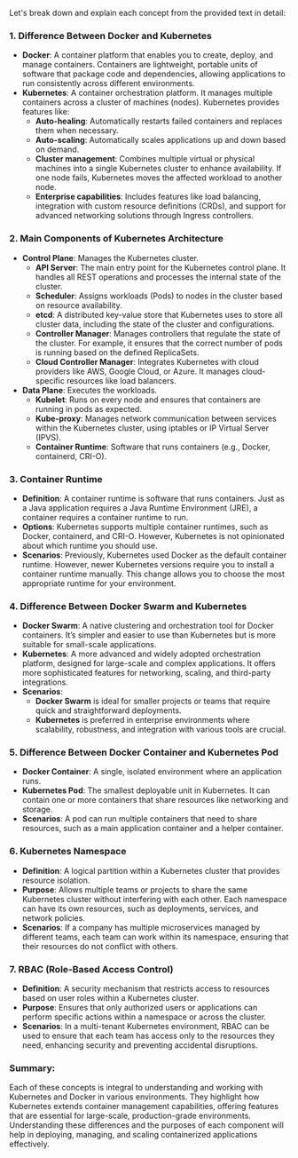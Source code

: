 Let's break down and explain each concept from the provided text in detail:

### 1. **Difference Between Docker and Kubernetes**
   - **Docker**: A container platform that enables you to create, deploy, and manage containers. Containers are lightweight, portable units of software that package code and dependencies, allowing applications to run consistently across different environments.
   - **Kubernetes**: A container orchestration platform. It manages multiple containers across a cluster of machines (nodes). Kubernetes provides features like:
     - **Auto-healing**: Automatically restarts failed containers and replaces them when necessary.
     - **Auto-scaling**: Automatically scales applications up and down based on demand.
     - **Cluster management**: Combines multiple virtual or physical machines into a single Kubernetes cluster to enhance availability. If one node fails, Kubernetes moves the affected workload to another node.
     - **Enterprise capabilities**: Includes features like load balancing, integration with custom resource definitions (CRDs), and support for advanced networking solutions through Ingress controllers.

### 2. **Main Components of Kubernetes Architecture**
   - **Control Plane**: Manages the Kubernetes cluster.
     - **API Server**: The main entry point for the Kubernetes control plane. It handles all REST operations and processes the internal state of the cluster.
     - **Scheduler**: Assigns workloads (Pods) to nodes in the cluster based on resource availability.
     - **etcd**: A distributed key-value store that Kubernetes uses to store all cluster data, including the state of the cluster and configurations.
     - **Controller Manager**: Manages controllers that regulate the state of the cluster. For example, it ensures that the correct number of pods is running based on the defined ReplicaSets.
     - **Cloud Controller Manager**: Integrates Kubernetes with cloud providers like AWS, Google Cloud, or Azure. It manages cloud-specific resources like load balancers.
   - **Data Plane**: Executes the workloads.
     - **Kubelet**: Runs on every node and ensures that containers are running in pods as expected.
     - **Kube-proxy**: Manages network communication between services within the Kubernetes cluster, using iptables or IP Virtual Server (IPVS).
     - **Container Runtime**: Software that runs containers (e.g., Docker, containerd, CRI-O).

### 3. **Container Runtime**
   - **Definition**: A container runtime is software that runs containers. Just as a Java application requires a Java Runtime Environment (JRE), a container requires a container runtime to run.
   - **Options**: Kubernetes supports multiple container runtimes, such as Docker, containerd, and CRI-O. However, Kubernetes is not opinionated about which runtime you should use.
   - **Scenarios**: Previously, Kubernetes used Docker as the default container runtime. However, newer Kubernetes versions require you to install a container runtime manually. This change allows you to choose the most appropriate runtime for your environment.

### 4. **Difference Between Docker Swarm and Kubernetes**
   - **Docker Swarm**: A native clustering and orchestration tool for Docker containers. It’s simpler and easier to use than Kubernetes but is more suitable for small-scale applications.
   - **Kubernetes**: A more advanced and widely adopted orchestration platform, designed for large-scale and complex applications. It offers more sophisticated features for networking, scaling, and third-party integrations.
   - **Scenarios**:
     - **Docker Swarm** is ideal for smaller projects or teams that require quick and straightforward deployments.
     - **Kubernetes** is preferred in enterprise environments where scalability, robustness, and integration with various tools are crucial.

### 5. **Difference Between Docker Container and Kubernetes Pod**
   - **Docker Container**: A single, isolated environment where an application runs.
   - **Kubernetes Pod**: The smallest deployable unit in Kubernetes. It can contain one or more containers that share resources like networking and storage.
   - **Scenarios**: A pod can run multiple containers that need to share resources, such as a main application container and a helper container.

### 6. **Kubernetes Namespace**
   - **Definition**: A logical partition within a Kubernetes cluster that provides resource isolation.
   - **Purpose**: Allows multiple teams or projects to share the same Kubernetes cluster without interfering with each other. Each namespace can have its own resources, such as deployments, services, and network policies.
   - **Scenarios**: If a company has multiple microservices managed by different teams, each team can work within its namespace, ensuring that their resources do not conflict with others.

### 7. **RBAC (Role-Based Access Control)**
   - **Definition**: A security mechanism that restricts access to resources based on user roles within a Kubernetes cluster.
   - **Purpose**: Ensures that only authorized users or applications can perform specific actions within a namespace or across the cluster.
   - **Scenarios**: In a multi-tenant Kubernetes environment, RBAC can be used to ensure that each team has access only to the resources they need, enhancing security and preventing accidental disruptions.

### Summary:
Each of these concepts is integral to understanding and working with Kubernetes and Docker in various environments. They highlight how Kubernetes extends container management capabilities, offering features that are essential for large-scale, production-grade environments. Understanding these differences and the purposes of each component will help in deploying, managing, and scaling containerized applications effectively.